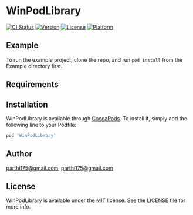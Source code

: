 # WinPodLibrary

[![CI Status](https://img.shields.io/travis/parthi175@gmail.com/WinPodLibrary.svg?style=flat)](https://travis-ci.org/parthi175@gmail.com/WinPodLibrary)
[![Version](https://img.shields.io/cocoapods/v/WinPodLibrary.svg?style=flat)](https://cocoapods.org/pods/WinPodLibrary)
[![License](https://img.shields.io/cocoapods/l/WinPodLibrary.svg?style=flat)](https://cocoapods.org/pods/WinPodLibrary)
[![Platform](https://img.shields.io/cocoapods/p/WinPodLibrary.svg?style=flat)](https://cocoapods.org/pods/WinPodLibrary)

## Example

To run the example project, clone the repo, and run `pod install` from the Example directory first.

## Requirements

## Installation

WinPodLibrary is available through [CocoaPods](https://cocoapods.org). To install
it, simply add the following line to your Podfile:

```ruby
pod 'WinPodLibrary'
```

## Author

parthi175@gmail.com, parthi175@gmail.com

## License

WinPodLibrary is available under the MIT license. See the LICENSE file for more info.
